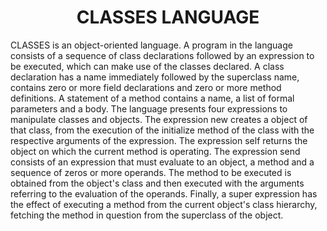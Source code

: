 <div align="center">
  <h1> CLASSES LANGUAGE  </h1>
</div>

CLASSES is an object-oriented language. A program in the language consists of a sequence
of class declarations followed by an expression to be executed, which can make use of the classes
declared. A class declaration has a name immediately followed by the superclass name, contains
zero or more field declarations and zero or more method definitions. A statement of a method
contains a name, a list of formal parameters and a body.
The language presents four expressions to manipulate classes and objects. The expression new creates a
object of that class, from the execution of the initialize method of the class with the respective arguments
of the expression. The expression self returns the object on which the current method is operating. The expression
send consists of an expression that must evaluate to an object, a method and a sequence of zeros
or more operands. The method to be executed is obtained from the object's class and then executed with the
arguments referring to the evaluation of the operands. Finally, a super expression has the effect of executing a
method from the current object's class hierarchy, fetching the method in question from the superclass
of the object.

